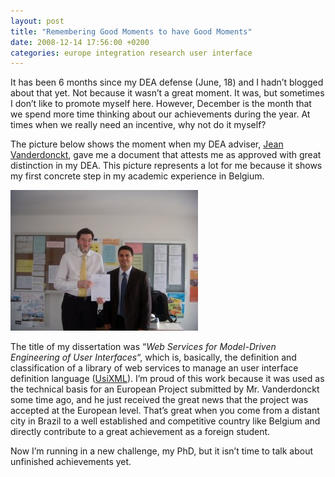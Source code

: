 ```yaml
---
layout: post
title: "Remembering Good Moments to have Good Moments"
date: 2008-12-14 17:56:00 +0200
categories: europe integration research user interface
---
```


It has been 6 months since my DEA defense (June, 18) and I hadn’t blogged about that yet. Not because it wasn’t a great moment. It was, but sometimes I don’t like to promote myself here. However, December is the month that we spend more time thinking about our achievements during the year. At times when we really need an incentive, why not do it myself?

The picture below shows the moment when my DEA adviser, <a href="http://www.isys.ucl.ac.be/bchi/members/jva/">Jean Vanderdonckt</a>, gave me a document that attests me as approved with great distinction in my DEA. This picture represents a lot for me because it shows my first concrete step in my academic experience in Belgium.

![DSCN2239-300x225.jpg](/images/posts/DSCN2239-300x225.jpg)

The title of my dissertation was “<span style="font-style: italic;">Web Services for Model-Driven Engineering of User Interfaces</span>“, which is, basically, the definition and classification of a library of web services to manage an user interface definition language (<a href="http://www.usixml.org/">UsiXML</a>). I’m proud of this work because it was used as the technical basis for an European Project submitted by Mr. Vanderdonckt some time ago, and he just received the great news that the project was accepted at the European level. That’s great when you come from a distant city in Brazil to a well established and competitive country like Belgium and  directly contribute to a great achievement as a foreign student.

Now I’m running in a new challenge, my PhD, but it isn’t time to talk about unfinished achievements yet.
